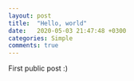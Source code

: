 ```yaml
---
layout: post
title:  "Hello, world"
date:   2020-05-03 21:47:48 +0300
categories: Simple
comments: true
---
```

First public post :)
